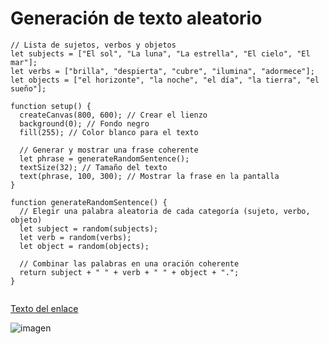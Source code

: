 #####

# Generación de texto aleatorio

```
// Lista de sujetos, verbos y objetos
let subjects = ["El sol", "La luna", "La estrella", "El cielo", "El mar"];
let verbs = ["brilla", "despierta", "cubre", "ilumina", "adormece"];
let objects = ["el horizonte", "la noche", "el día", "la tierra", "el sueño"];

function setup() {
  createCanvas(800, 600); // Crear el lienzo
  background(0); // Fondo negro
  fill(255); // Color blanco para el texto

  // Generar y mostrar una frase coherente
  let phrase = generateRandomSentence();
  textSize(32); // Tamaño del texto
  text(phrase, 100, 300); // Mostrar la frase en la pantalla
}

function generateRandomSentence() {
  // Elegir una palabra aleatoria de cada categoría (sujeto, verbo, objeto)
  let subject = random(subjects);
  let verb = random(verbs);
  let object = random(objects);
  
  // Combinar las palabras en una oración coherente
  return subject + " " + verb + " " + object + ".";
}


```

[Texto del enlace](https://editor.p5js.org/arturito745/sketches/3hCSPonSO)

![imagen](https://github.com/user-attachments/assets/0c7c0423-c119-4198-a1f3-a2e34f70b0f5)
